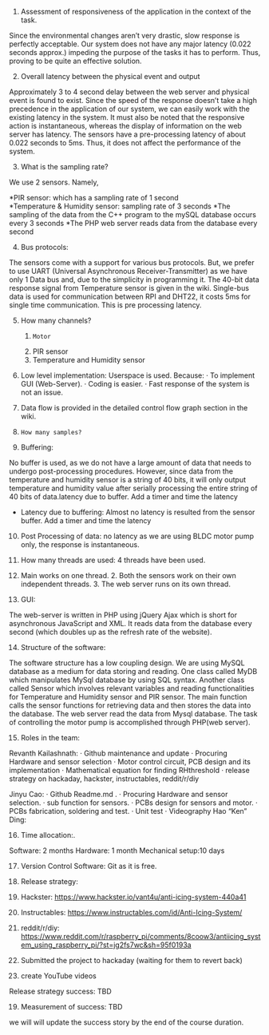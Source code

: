 1.    Assessment of responsiveness of the application in the context of the task.
 
Since the environmental changes aren’t very drastic, slow response is perfectly acceptable. Our system does not have any major latency (0.022 seconds approx.) impeding the purpose of the tasks it has to perform. Thus, proving to be quite an effective solution.
 
2.    Overall latency between the physical event and output

Approximately 3 to 4 second delay between the web server and physical event is found to exist. Since the speed of the response doesn’t take a high precedence in the application of our system, we can easily work with the existing latency in the system. It must also be noted that the responsive action is instantaneous, whereas the display of information on the web server has latency. 
The sensors have a pre-processing latency of about 0.022 seconds to 5ms. Thus, it does not affect the performance of the system.

3.    What is the sampling rate?
 
We use 2 sensors. Namely,

*PIR sensor: which has a sampling rate of 1 second    
*Temperature & Humidity sensor: sampling rate of 3 seconds
*The sampling of the data from the C++ program to the mySQL database occurs every 3 seconds
*The PHP web server reads data from the database every second

 
4.    Bus protocols:
 
  The sensors come with a support for various bus protocols. But, we prefer to use UART (Universal Asynchronous Receiver-Transmitter) as we have only 1 Data bus and, due to the simplicity in programming it. The 40-bit data response signal from Temperature sensor is given in the wiki.
Single-bus data is used for communication between RPI and DHT22, it costs 5ms for single time communication. This is pre processing latency.
 
5.    How many channels?
      1.     Motor
      2.    PIR sensor
      3.    Temperature and Humidity sensor
 
6.    Low level implementation:
Userspace is used. Because:
·          To implement GUI (Web-Server).
·          Coding is easier.
·          Fast response of the system is not an issue.
 
7.    Data flow is provided in the detailed control flow graph section in the wiki.

8.     How many samples? 

9.    Buffering: 

  No buffer is used, as we do not have a large amount of data that needs to undergo post-processing procedures. However, since data from the temperature and humidity sensor is a string of 40 bits, it will only output temperature and humidity value after serially processing the entire string of 40 bits of data.latency due to buffer. Add a timer and time the latency
* Latency due to buffering:
Almost no latency is resulted from the sensor buffer. Add a timer and time the latency
 
10. Post Processing of data: no latency as we are using BLDC motor pump only, the response is instantaneous.
 
12. How many threads are used: 
  	4 threads have been used.
  1.  Main works on one thread.
	2.  Both the sensors work on their own independent threads.
	3.  The web server runs on its own thread.
 


13.  GUI:
 
The web-server is written in PHP using jQuery Ajax which is short for asynchronous JavaScript and XML. It reads data from the database every second (which doubles up as the refresh rate of the website).  
 
14. Structure of the software:

The software structure has a low coupling design. We are using MySQL database as a medium for data storing and reading. One class called MyDB which manipulates MySql database by using SQL syntax. Another class called Sensor which involves relevant variables and reading functionalities for Temperature and Humidity sensor and PIR sensor. The main function calls the sensor functions for retrieving data and then stores the data into the database. The web server read the data from Mysql database. The task of controlling the motor pump is accomplished through PHP(web server).


15. Roles in the team:
 
Revanth Kailashnath:
  ·         Github maintenance and update
  ·         Procuring Hardware and sensor selection
  ·         Motor control circuit, PCB design and its implementation
  ·         Mathematical equation for finding RHthreshold
  ·        release strategy on hackaday, hackster, instructables, reddit/r/diy

 
Jinyu Cao:
	·         Github Readme.md .
	·         Procuring Hardware and sensor selection.
	·         sub function for sensors.
	·         PCBs design for sensors and motor.
	·         PCBs fabrication, soldering and test.
  ·         Unit test 
  ·         Videography
Hao “Ken” Ding:

16. Time allocation:.
 
Software: 2 months
Hardware: 1 month
Mechanical setup:10 days
 
17. Version Control Software: Git as it is free.
 
18. Release strategy:	       	
  1. Hackster:  https://www.hackster.io/vant4u/anti-icing-system-440a41
  2. Instructables:  https://www.instructables.com/id/Anti-Icing-System/
  3. reddit/r/diy:  https://www.reddit.com/r/raspberry_pi/comments/8coow3/antiicing_system_using_raspberry_pi/?st=jg2fs7wc&sh=95f0193a
  4. Submitted the project to hackaday (waiting for them to revert back)
  5. create YouTube videos

 
Release strategy success: TBD
 
19. Measurement of success: TBD

we will will update the success story by the end of the course duration.
 
 
 
 

